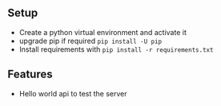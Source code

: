 ## Setup
- Create a python virtual environment and activate it
- upgrade pip if required `pip install -U pip`
- Install requirements with `pip install -r requirements.txt`

## Features
- Hello world api to test the server